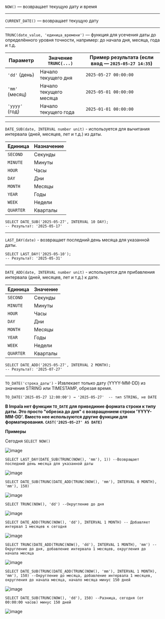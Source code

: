 `NOW()` — возвращает текущую дату и время

------------------------------------------------

`CURRENT_DATE()` — возвращает текущую дату

------------------------------------------------

`TRUNC(date_value, 'единица_времени')` — функция для усечения даты до определённого уровня точности, например: до начала дня, месяца, года и т.д.

| Параметр       | Значение `TRUNC(...)`  | Пример результата (если вход — `2025-05-27 14:35`) |
| -------------- | ---------------------- | -------------------------------------------------- |
| `'dd'` (день)  | Начало текущего дня    | `2025-05-27 00:00:00`                              |
| `'mm'` (месяц) | Начало текущего месяца | `2025-05-01 00:00:00`                              |
| `'yyyy'` (год) | Начало текущего года   | `2025-01-01 00:00:00`                              |

------------------------------------------------

`DATE_SUB(date, INTERVAL number unit)` - используется для вычитания интервала (дней, месяцев, лет и т.д.) из даты.

| Единица   | Назначение |
| --------- | ---------- |
| `SECOND`  | Секунды    |
| `MINUTE`  | Минуты     |
| `HOUR`    | Часы       |
| `DAY`     | Дни        |
| `MONTH`   | Месяцы     |
| `YEAR`    | Годы       |
| `WEEK`    | Недели     |
| `QUARTER` | Кварталы   |

```
SELECT DATE_SUB('2025-05-27', INTERVAL 10 DAY);
-- Результат: '2025-05-17'
```

------------------------------------------------

`LAST_DAY(date)` - возвращает последний день месяца для указанной даты.

```
SELECT LAST_DAY('2025-05-10');
-- Результат: '2025-05-31'
```

------------------------------------------------

`DATE_ADD(date, INTERVAL number unit)` - используется для прибавления интервала (дней, месяцев, лет и т.д.) к дате.

| Единица   | Значение |
| --------- | -------- |
| `SECOND`  | Секунды  |
| `MINUTE`  | Минуты   |
| `HOUR`    | Часы     |
| `DAY`     | Дни      |
| `MONTH`   | Месяцы   |
| `YEAR`    | Годы     |
| `WEEK`    | Недели   |
| `QUARTER` | Кварталы |

```
SELECT DATE_ADD('2025-05-27', INTERVAL 2 MONTH);
-- Результат: '2025-07-27'
```

--------------------------------------------------------

`TO_DATE('строка_даты')` - Извлекает только дату (YYYY-MM-DD) из значения STRING или TIMESTAMP, обрезая время.

```
TO_DATE('2025-05-27 12:00:00') → '2025-05-27'  -- тип STRING, не DATE
```

**В Impala нет функции `TO_DATE` для привединие формата строки к типу даты. Это просто "обрезка до дня" с возвращением строки 'YYYY-MM-DD'. Вместо нее используются другие функции для форматирования. `CAST('2025-05-27' AS DATE)`**

**Примеры**

Сегодня `SELECT NOW()`

![image](https://github.com/user-attachments/assets/69195f25-db0c-434b-a7eb-9727c3aa41dc)

```
SELECT LAST_DAY(DATE_SUB(TRUNC(NOW(), 'mm'), 1)) --Возвращает последний день месяца для указанной даты
```
![image](https://github.com/user-attachments/assets/73ed2308-8792-4f59-b3b2-bc74f5f8221e)

```
SELECT DATE_SUB(TRUNC(DATE_ADD(TRUNC(NOW(), 'mm'), INTERVAL 0 MONTH), 'mm'), 150)
```
![image](https://github.com/user-attachments/assets/40af4aa8-9296-460a-8bb1-a647810a75cb)

```
SELECT TRUNC(NOW(), 'dd') --Округление до дня
```
![image](https://github.com/user-attachments/assets/ff819622-b148-4dda-b940-d38b2d47b9c1)

```
SELECT DATE_ADD(TRUNC(NOW(), 'dd'), INTERVAL 1 MONTH) -- Добавляет интервал 1 месяцев к сегодня
```
![image](https://github.com/user-attachments/assets/c00a915e-19f3-4735-9ca9-e0d995c95898)

```
SELECT TRUNC(DATE_ADD(TRUNC(NOW(), 'dd'), INTERVAL 1 MONTH), 'mm') --Округление до дня, добавление интервала 1 месяцев, округления до начала месяца
```
![image](https://github.com/user-attachments/assets/8d9c21ce-7931-43ee-ab96-80d3ef0a714a)

```
SELECT DATE_SUB(TRUNC(DATE_ADD(TRUNC(NOW(), 'mm'), INTERVAL 1 MONTH), 'mm'), 150) --Округление до месяца, добавление интервала 1 месяцев, округления до начала месяца, начало месяца минус 150 дней
```
![image](https://github.com/user-attachments/assets/6822b7f4-a0fd-40d5-9ced-d48bf18447c2)

```
SELECT DATE_SUB(TRUNC(NOW(), 'dd'), 150) --Разница, сегодня (от 00:00:00 часов) минус 150 дней
```
![image](https://github.com/user-attachments/assets/2a059793-301e-4c1f-8ca0-b880d413970c)
